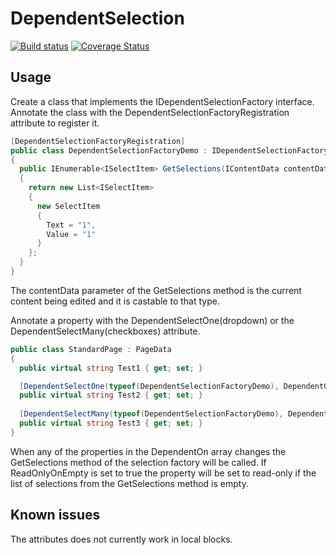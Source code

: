 # DependentSelection

[![Build status](https://ci.appveyor.com/api/projects/status/jo3poi7le8ot3k8x?svg=true)](https://ci.appveyor.com/project/emilssonn/DependentSelection)
[![Coverage Status](https://coveralls.io/repos/github/emilssonn/DependentSelection/badge.svg)](https://coveralls.io/github/emilssonn/DependentSelection)

## Usage

Create a class that implements the IDependentSelectionFactory interface. Annotate the class with the DependentSelectionFactoryRegistration attribute to register it.

```c#
[DependentSelectionFactoryRegistration]
public class DependentSelectionFactoryDemo : IDependentSelectionFactory
{
  public IEnumerable<ISelectItem> GetSelections(IContentData contentData)
  {
    return new List<ISelectItem>
    {
      new SelectItem
      {
        Text = "1",
        Value = "1"
      }
    };
  }
}
```

The contentData parameter of the GetSelections method is the current content being edited and it is castable to that type.

Annotate a property with the DependentSelectOne(dropdown) or the DependentSelectMany(checkboxes) attribute.

```c#
public class StandardPage : PageData
{
  public virtual string Test1 { get; set; }

  [DependentSelectOne(typeof(DependentSelectionFactoryDemo), DependentOn = new[] { nameof(Test1) })]
  public virtual string Test2 { get; set; }
  
  [DependentSelectMany(typeof(DependentSelectionFactoryDemo), DependentOn = new[] { nameof(Test1) }, ReadOnlyOnEmpty = true)]
  public virtual string Test3 { get; set; }
}
```

When any of the properties in the DependentOn array changes the GetSelections method of the selection factory will be called.
If ReadOnlyOnEmpty is set to true the property will be set to read-only if the list of selections from the GetSelections method is empty.

## Known issues

The attributes does not currently work in local blocks.